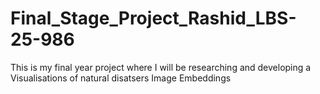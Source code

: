 # Final_Stage_Project_Rashid_LBS-25-986
This is my final year project where I will be researching and developing a Visualisations of natural disatsers Image Embeddings
